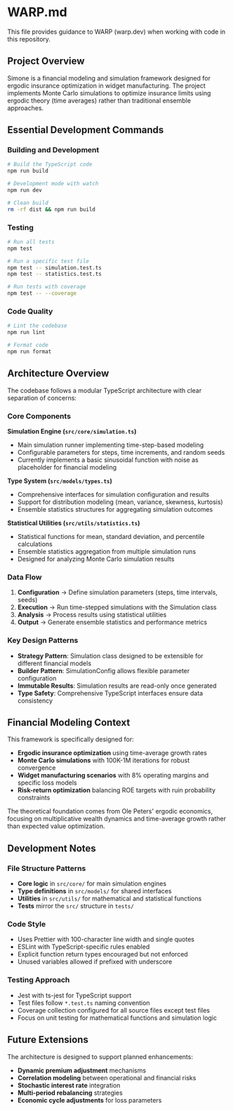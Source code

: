 # WARP.md

This file provides guidance to WARP (warp.dev) when working with code in this repository.

## Project Overview

Simone is a financial modeling and simulation framework designed for ergodic insurance optimization in widget manufacturing. The project implements Monte Carlo simulations to optimize insurance limits using ergodic theory (time averages) rather than traditional ensemble approaches.

## Essential Development Commands

### Building and Development
```bash
# Build the TypeScript code
npm run build

# Development mode with watch
npm run dev

# Clean build
rm -rf dist && npm run build
```

### Testing
```bash
# Run all tests
npm test

# Run a specific test file
npm test -- simulation.test.ts
npm test -- statistics.test.ts

# Run tests with coverage
npm test -- --coverage
```

### Code Quality
```bash
# Lint the codebase
npm run lint

# Format code
npm run format
```

## Architecture Overview

The codebase follows a modular TypeScript architecture with clear separation of concerns:

### Core Components

**Simulation Engine (`src/core/simulation.ts`)**
- Main simulation runner implementing time-step-based modeling
- Configurable parameters for steps, time increments, and random seeds
- Currently implements a basic sinusoidal function with noise as placeholder for financial modeling

**Type System (`src/models/types.ts`)**
- Comprehensive interfaces for simulation configuration and results
- Support for distribution modeling (mean, variance, skewness, kurtosis)
- Ensemble statistics structures for aggregating simulation outcomes

**Statistical Utilities (`src/utils/statistics.ts`)**
- Statistical functions for mean, standard deviation, and percentile calculations
- Ensemble statistics aggregation from multiple simulation runs
- Designed for analyzing Monte Carlo simulation results

### Data Flow

1. **Configuration** → Define simulation parameters (steps, time intervals, seeds)
2. **Execution** → Run time-stepped simulations with the Simulation class
3. **Analysis** → Process results using statistical utilities
4. **Output** → Generate ensemble statistics and performance metrics

### Key Design Patterns

- **Strategy Pattern**: Simulation class designed to be extensible for different financial models
- **Builder Pattern**: SimulationConfig allows flexible parameter configuration
- **Immutable Results**: Simulation results are read-only once generated
- **Type Safety**: Comprehensive TypeScript interfaces ensure data consistency

## Financial Modeling Context

This framework is specifically designed for:
- **Ergodic insurance optimization** using time-average growth rates
- **Monte Carlo simulations** with 100K-1M iterations for robust convergence
- **Widget manufacturing scenarios** with 8% operating margins and specific loss models
- **Risk-return optimization** balancing ROE targets with ruin probability constraints

The theoretical foundation comes from Ole Peters' ergodic economics, focusing on multiplicative wealth dynamics and time-average growth rather than expected value optimization.

## Development Notes

### File Structure Patterns
- **Core logic** in `src/core/` for main simulation engines
- **Type definitions** in `src/models/` for shared interfaces
- **Utilities** in `src/utils/` for mathematical and statistical functions
- **Tests** mirror the `src/` structure in `tests/`

### Code Style
- Uses Prettier with 100-character line width and single quotes
- ESLint with TypeScript-specific rules enabled
- Explicit function return types encouraged but not enforced
- Unused variables allowed if prefixed with underscore

### Testing Approach
- Jest with ts-jest for TypeScript support
- Test files follow `*.test.ts` naming convention
- Coverage collection configured for all source files except test files
- Focus on unit testing for mathematical functions and simulation logic

## Future Extensions

The architecture is designed to support planned enhancements:
- **Dynamic premium adjustment** mechanisms
- **Correlation modeling** between operational and financial risks
- **Stochastic interest rate** integration
- **Multi-period rebalancing** strategies
- **Economic cycle adjustments** for loss parameters
